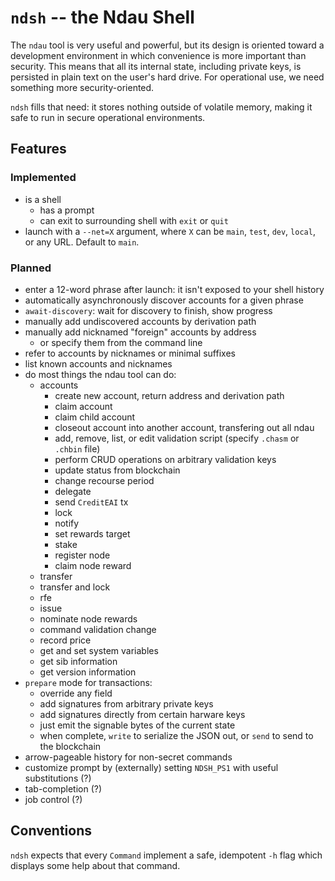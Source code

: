 # `ndsh` -- the Ndau Shell

The `ndau` tool is very useful and powerful, but its design is oriented toward
a development environment in which convenience is more important than security.
This means that all its internal state, including private keys, is persisted
in plain text on the user's hard drive. For operational use, we need something
more security-oriented.

`ndsh` fills that need: it stores nothing outside of volatile memory, making it
safe to run in secure operational environments.

## Features

### Implemented

- is a shell
    - has a prompt
    - can exit to surrounding shell with `exit` or `quit`
- launch with a `--net=X` argument, where `X` can be `main`, `test`, `dev`, `local`, or any URL. Default to `main`.

### Planned

- enter a 12-word phrase after launch: it isn't exposed to your shell history
- automatically asynchronously discover accounts for a given phrase
- `await-discovery`: wait for discovery to finish, show progress
- manually add undiscovered accounts by derivation path
- manually add nicknamed "foreign" accounts by address
    - or specify them from the command line
- refer to accounts by nicknames or minimal suffixes
- list known accounts and nicknames
- do most things the ndau tool can do:
    - accounts
        - create new account, return address and derivation path
        - claim account
        - claim child account
        - closeout account into another account, transfering out all ndau
        - add, remove, list, or edit validation script (specify `.chasm` or `.chbin` file)
        - perform CRUD operations on arbitrary validation keys
        - update status from blockchain
        - change recourse period
        - delegate
        - send `CreditEAI` tx
        - lock
        - notify
        - set rewards target
        - stake
        - register node
        - claim node reward
    - transfer
    - transfer and lock
    - rfe
    - issue
    - nominate node rewards
    - command validation change
    - record price
    - get and set system variables
    - get sib information
    - get version information
- `prepare` mode for transactions:
    - override any field
    - add signatures from arbitrary private keys
    - add signatures directly from certain harware keys
    - just emit the signable bytes of the current state
    - when complete, `write` to serialize the JSON out, or `send` to send to the blockchain
- arrow-pageable history for non-secret commands
- customize prompt by (externally) setting `NDSH_PS1` with useful substitutions (?)
- tab-completion (?)
- job control (?)

## Conventions

`ndsh` expects that every `Command` implement a safe, idempotent `-h` flag which
displays some help about that command.
